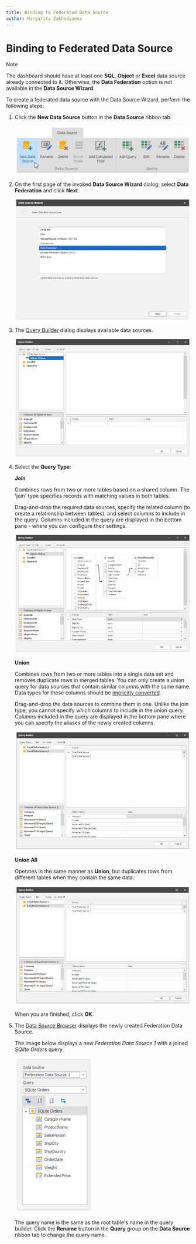 ```yaml
---
title: Binding to Federated Data Source
author: Margarita Zakhodyaeva
---
```


# Binding to Federated Data Source
>[!NOTE]
>The dashboard should have at least one **SQL**, **Object** or **Excel** data source already connected to it. Otherwise, the **Data Federation** option is not available in the **Data Source Wizard**.

To create a federated data source with the Data Source Wizard, perform the following steps:

1. Click the **New Data Source** button in the **Data Source** ribbon tab.

   ![Choose_new_data_source](../../../images/choose-new-data-source.png)

2. On the first page of the invoked **Data Source Wizard** dialog, select **Data Federation** and click **Next**.

   ![Choose_federated_data_source](../../../images/choose-federated-data-source.png)

3. The [Query Builder](../../dashboard-designer/working-with-data/using-the-query-builder.md) dialog displays available data sources.

   ![Query_Builder_available_sources](../../../images/query-builder-available-sources.png)

4. Select the **Query Type**:

   **Join**

   Combines rows from two or more tables based on a shared column. The 'join' type specifies records with matching values in both tables.
     
    Drag-and-drop the required data sources, specify the related column (to create a relationship between tables), and select columns to include in the query. Columns included in the query are displayed in the bottom pane - where you can configure their settings.

   ![Federated_data_source_settings](../../../images/federated-source-settings.png)

   **Union**

   Combines rows from two or more tables into a single data set and removes duplicate rows in merged tables. You can only create a union query for data sources that contain similar columns with the same name. Data types for these columns should be [implicitly converted](https://docs.microsoft.com/en-us/dotnet/csharp/programming-guide/types/casting-and-type-conversions#implicit-conversions).

   Drag-and-drop the data sources to combine them in one. Unlike the join type, you cannot specify which columns to include in the union query. Columns included in the query are displayed in the bottom pane where you can specify the aliases of the newly created columns.

   ![](../../../images/data-federation-querybuilder-union.png)

   **Union All** 

   Operates in the same manner as **Union**, but duplicates rows from different tables when they contain the same data.

   ![](../../../images/data-federation-querybuilder-union-all.png)

   When you are finished, click **OK**.
 
5. The [Data Source Browser](../ui-elements/data-source-browser.md) displays the newly created Federation Data Source.

   The image below displays a new _Federation Data Source 1_ with a joined _SQlite Orders_ query.

   ![Federated_data_source_configuration](../../../images/data-source-browser-federated-data-source.png)

    The query name is the same as the root table's name in the query builder. Click the **Rename** button in the **Query** group on the **Data Source** ribbon tab to change the query name.
